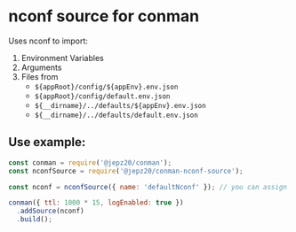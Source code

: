 # nconf source for conman

Uses nconf to import:

1. Environment Variables
1. Arguments
1. Files from
   - `${appRoot}/config/${appEnv}.env.json`
   - `${appRoot}/config/default.env.json`
   - `${__dirname}/../defaults/${appEnv}.env.json`
   - `${__dirname}/../defaults/default.env.json`

## Use example:

```js
const conman = require('@jepz20/conman');
const nconfSource = require('@jepz20/conman-nconf-source');

const nconf = nconfSource({ name: 'defaultNconf' }); // you can assign a name

conman({ ttl: 1000 * 15, logEnabled: true })
  .addSource(nconf)
  .build();
```
